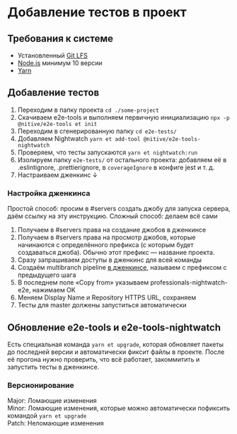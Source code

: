 # Добавление тестов в проект

## Требования к системе
- Установленный [Git LFS](https://git-lfs.github.com)
- [Node.js](https://nodejs.org/en/) минимум 10 версии
- [Yarn](https://yarnpkg.com/lang/en/docs/install/)

## Добавление тестов
1. Переходим в папку проекта `cd ./some-project`
1. Скачиваем e2e-tools и выполняем первичную инициализацию `npx -p @nitive/e2e-tools et init`
1. Переходим в сгенерированную папку `cd e2e-tests/`
1. Добавляем Nightwatch `yarn et add-tool @nitive/e2e-tools-nightwatch`
1. Проверяем, что тесты запускаются `yarn et nightwatch:run`
1. Изолируем папку `e2e-tests/` от остального проекта: добавляем её в .eslintignore, .prettierignore, в `coverageIgnore` в конфиге jest и т. д.
1. Настраиваем дженкинс ↓

### Настройка дженкинса
Простой способ: просим в #servers создать джобу для запуска сервера, даём ссылку на эту инструкцию.
Сложный способ: делаем всё сами

1. Получаем в #servers права на создание джобов в дженкинсе
1. Получаем в #servers права на просмотр джобов, которые начинаются с определённого префикса (с которым будет создаваться джоба). Обычно этот префикс — название проекта.
1. Сразу запрашиваем доступы в дженкинс для всей команды
1. Создаём multibranch pipeline [в дженкинсе](https://jenkins.csssr.ru/view/all/newJob), называем с префиксом с предыдущего шага
1. В последнем поле «Copy from» указываем professionals-nightwatch-e2e, нажимаем OK
1. Меняем Display Name и Repository HTTPS URL, сохраняем
1. Тесты для master должены запуститься автоматически

## Обновление e2e-tools и e2e-tools-nightwatch
Есть специальная команда `yarn et upgrade`, которая обновляет пакеты до последней версии
и автоматически фиксит файлы в проекте. После её прогона нужно проверить, что всё работает,
закоммитить и запустить тесты в дженкинсе.

### Версионирование
Major: Ломающие изменения  
Minor: Ломающие изменения, которые можно автоматически пофиксить командой `yarn et upgrade`  
Patch: Неломающие изменения
